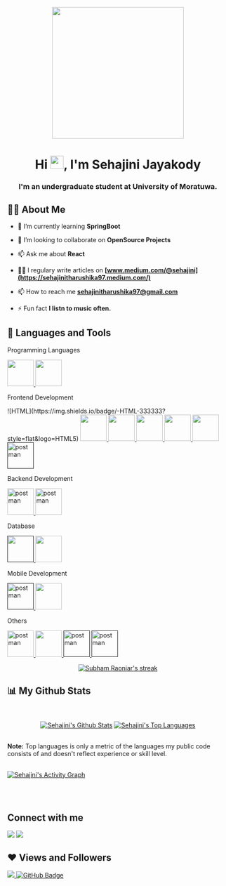<!-- git remote add origin https://github.com/sehajini1/sehajini1.git
git branch -M main
git push -u origin main -->

<p align="center"><a align="center" style="center" href="#"><img width="300px" height="auto" align="center" src="https://mir-s3-cdn-cf.behance.net/project_modules/disp/601014116770475.6068beff4640a.gif" height="175px"/></a></p>

<!-- https://i.gifer.com/origin/bc/bca56ffe4a6e2910237482982aa856fe.gif 

-->
<!-- https://i.gifer.com/origin/bc/bca56ffe4a6e2910237482982aa856fe.gif 

-->

<h1 align="center">Hi <img src="https://raw.githubusercontent.com/MartinHeinz/MartinHeinz/master/wave.gif" width="30px">, I'm Sehajini Jayakody</h1>
<h3 align="center">I'm an undergraduate student at University of Moratuwa.</h3>

## 🙋‍♂️ About Me

<!-- - 🔭 I’m currently working on **[Covid-19 Tracker](https://covid-19-tracker-e4bda.web.app/)** -->

- 🌱 I’m currently learning **SpringBoot**

- 👯 I’m looking to collaborate on **OpenSource Projects**

- 📫 Ask me about **React**

- 👨‍💻 I regulary write articles on **[www.medium.com/@sehajini](https://sehajinitharushika97.medium.com/)**

<!-- - 👨‍💻 All of my projects are available at **[My Portfolio](https://subhamraoniar.com)** -->

- 📫 How to reach me **sehajinitharushika97@gmail.com**

- ⚡ Fun fact **I listn to music often.**

## 🚀 Languages and Tools

<p align="left">
    <p>Programming Languages</p>
    <a href="https://www.w3.org/html/" target="_blank"> <img src="https://toppng.com/uploads/preview/c-programming-icon-c-programming-language-logo-11562945679duaxtn3yq0.png" width="60px"/> </a>
    <a href="https://www.java.com" target="_blank"> <img src="https://img.icons8.com/color/48/000000/java-coffee-cup-logo.png" width="60px"/> </a>
    <p>Frontend Development</p>
    ![HTML](https://img.shields.io/badge/-HTML-333333?style=flat&logo=HTML5)
    <a href="https://www.w3.org/html/" target="_blank"> <img src="https://img.icons8.com/color/48/000000/html-5.png" width="60px"/> </a>
    <a href="https://www.w3schools.com/css/" target="_blank"> <img src="https://img.icons8.com/color/48/000000/css3.png" width="60px"/> </a>
    <a href="https://developer.mozilla.org/en-US/docs/Web/JavaScript" target="_blank"> <img src="https://img.icons8.com/color/48/000000/javascript.png" width="60px"/> </a>
    <a href="https://reactjs.org/" target="_blank"> <img src="https://img.icons8.com/color/48/000000/react-native.png" width="60px"/> </a>
    <a href="https://sass-lang.com/documentation/" target="_blank"> <img src="https://img.icons8.com/color/48/000000/sass.png" width="60px"/> </a>
    <a href="" target="_blank"> <img src="https://www.vectorlogo.zone/logos/getbootstrap/getbootstrap-icon.svg" alt="postman" width="60px"/> </a>
    <p>Backend Development</p>
    <a href="https://postman.com" target="_blank"> <img src="https://img.icons8.com/color/48/000000/golang.png" alt="postman" width="60px"/> </a>
    <a href="https://postman.com" target="_blank"> <img src="https://i0.wp.com/chelseatroy.com/wp-content/uploads/2015/09/spring.png?fit=340%2C340&ssl=1" alt="postman" width="60px"/> </a>
    <p>Database</p>
    <a href="" target="_blank"> <img src="https://img.icons8.com/external-tal-revivo-shadow-tal-revivo/48/000000/external-mongodb-a-cross-platform-document-oriented-database-program-logo-shadow-tal-revivo.png" width="60px"/> </a>
    <!-- <a style="padding-right:8px;" href="" target="_blank">  </a> -->
    <a  href="https://www.mysql.com/" target="_blank"> <img src="https://img.icons8.com/fluent/50/000000/mysql-logo.png" width="60px"/> </a>
    <p>Mobile Development</p>
    <a href="" target="_blank"> <img src="https://www.vectorlogo.zone/logos/android/android-icon.svg" alt="postman" width="60px"/> </a>
    <a href="https://www.w3.org/html/" target="_blank"> <img src="https://www.vectorlogo.zone/logos/flutterio/flutterio-icon.svg" width="60px"/> </a>
    <!-- <a href="" target="_blank"> <img src="https://www.vectorlogo.zone/logos/flutterio/flutterio-icon.svg" alt="postman" width="45" height="45"/> </a> -->
    <p>Others</p>
    <a href="https://postman.com" target="_blank"> <img src="https://www.vectorlogo.zone/logos/getpostman/getpostman-icon.svg" alt="postman" width="60px"/> </a>
    <a href="https://git-scm.com/" target="_blank"> <img src="https://img.icons8.com/color/48/000000/git.png" width="60px"/> </a> 
    <a href="" target="_blank"> <img src="https://img.icons8.com/color/50/000000/arduino.png" alt="postman" width="60px"/> </a>
    <a href="" target="_blank"> <img src="https://www.vectorlogo.zone/logos/figma/figma-icon.svg" alt="postman" width="60px"/> </a>  
    <!-- <a><img src="https://img.icons8.com/color/50/000000/arduino.png"/></a>
    <a><img src="https://www.vectorlogo.zone/logos/figma/figma-icon.svg" width="50px"/></a> -->
    
    

</p>

 <!-- [![React Badge](https://img.shields.io/badge/-React-61DBFB?style=for-the-badge&labelColor=black&logo=react&logoColor=61DBFB)](#)  [![Javascript Badge](https://img.shields.io/badge/-Javascript-F0DB4F?style=for-the-badge&labelColor=black&logo=javascript&logoColor=F0DB4F)](#) [![Typescript Badge](https://img.shields.io/badge/-Typescript-007acc?style=for-the-badge&labelColor=black&logo=typescript&logoColor=007acc)](#) [![Nodejs Badge](https://img.shields.io/badge/-Nodejs-3C873A?style=for-the-badge&labelColor=black&logo=node.js&logoColor=3C873A)](#) [![GraphQL Badge](https://img.shields.io/badge/-GraphQl-e535ab?style=for-the-badge&labelColor=black&logo=node.js&logoColor=e535ab)](#) 
<br/> -->

<p align="center">
    <a href="https://github.com/sehajini1/github-readme-streak-stats">
        <img title="🔥 Get streak stats for your profile at git.io/streak-stats" alt="Subham Raoniar's streak" src="https://github-readme-streak-stats.herokuapp.com/?user=sehajini1&theme=black-ice&hide_border=true&stroke=0000&background=060A0CD0"/>
    </a>
</p>

## 📊 My Github Stats

  <br/>
  <p align="center"><a href="https://github.com/sehajini1/github-readme-stats"><img alt="Sehajini's Github Stats" src="https://github-readme-stats.vercel.app/api?username=sehajini1&show_icons=true&count_private=true&theme=react&hide_border=true&bg_color=0D1117" /></a>
   <a href="https://github.com/sehajini1/github-readme-stats"><img alt="Sehajini's Top Languages" src="https://github-readme-stats.vercel.app/api/top-langs/?username=sehajini1&langs_count=8&count_private=true&layout=compact&theme=react&hide_border=true&bg_color=0D1117" /></a>
  </p>

  <br/>
  <b>Note:</b> Top languages is only a metric of the languages my public code consists of and doesn't reflect experience or skill level.

<br/>
<br/>

<a href="https://github.com/sehajini1/github-readme-activity-graph"><img alt="Sehajini's Activity Graph" src="https://activity-graph.herokuapp.com/graph?username=sehajini1&bg_color=0D1117&color=5BCDEC&line=5BCDEC&point=FFFFFF&hide_border=true" /></a>

<br/>
<br/>

## Connect with me

<p align="left">

<a href = "https://www.linkedin.com/in/sehajini-jayakody-3116b71b3/"><img src="https://img.icons8.com/fluent/48/000000/linkedin.png"/></a>
<a href = "https://twitter.com/sehajini"><img src="https://img.icons8.com/fluent/48/000000/twitter.png"/></a>

</p>

## ❤ Views and Followers

<a href="https://github.com/Meghna-DAS/github-profile-views-counter">
    <img src="https://komarev.com/ghpvc/?username=sehajini1">
</a>
<a href="https://github.com/sehajini1?tab=followers"><img src="https://img.shields.io/github/followers/sehajini1?label=Followers&style=social" alt="GitHub Badge"></a>
